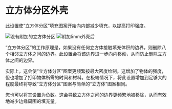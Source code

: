 立方体分区外壳
====
此设置使“立方体分区”填充图案开始向内部减少填充，以提高打印强度。

<!--screenshot {
"image_path": "sub_div_rad_add_small.png",
"models": [
{
"script": "cylinder.scad",
"transformation": ["scale(3)"]
}
],
"camera_position": [0, 0, 275],
"settings": {
"infill_sparse_density": 70,
"infill_pattern": "cubicsubdiv",
"sub_div_rad_add": 0
},
"layer": 500,
"colours": 32
}-->
<!--screenshot {
"image_path": "sub_div_rad_add_large.png",
"models": [
{
"script": "cylinder.scad",
"transformation": ["scale(3)"]
}
],
"camera_position": [0, 0, 275],
"settings": {
"infill_sparse_density": 70,
"infill_pattern": "cubicsubdiv",
"sub_div_rad_add": 5
},
"layer": 500,
"colours": 32
}-->
![没有附加的立方体分区](../images/sub_div_rad_add_small.png)
![附加5mm外壳后](../images/sub_div_rad_add_large.png)

“立方体分区”的工作原理是，如果没有任何立方体接触填充体积的边界，则删除八个相邻立方体之间的边界。此设置会将该边界进一步向内移动，从而防止删除立方体之间的边界。

实际上，这会使“立方体分区”图案更频繁按最大密度绘制。这增加了物体的强度，但也增加了打印物体所需的时间和材料。在极端情况下，将此设置增加到足够大的程度最终将导致“立方体分区”图案与简单的“立方体”图案相同。

您也可以将其设置为负数。这会导致立方体之间的边界更频繁地被移除，从而有效地减少边缘周围的填充量。
